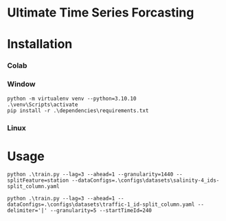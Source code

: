 # Ultimate Time Series Forcasting

# Installation

### Colab

### Window
```
python -m virtualenv venv --python=3.10.10
.\venv\Scripts\activate
pip install -r .\dependencies\requirements.txt
```

### Linux

# Usage
```
python .\train.py --lag=3 --ahead=1 --granularity=1440 --splitFeature=station --dataConfigs=.\configs\datasets\salinity-4_ids-split_column.yaml
```
```
python .\train.py --lag=3 --ahead=1 --dataConfigs=.\configs\datasets\traffic-1_id-split_column.yaml --delimiter='|' --granularity=5 --startTimeId=240
```